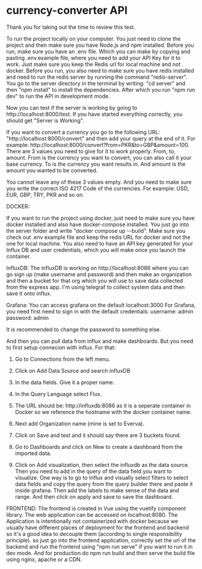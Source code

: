 # currency-converter API

Thank you for taking out the time to review this test. 

To run the project locally on your computer. You just need to clone the project and then make sure you have Node.js and npm installed.
Before you run, make sure you have an .env file. Which you can make by copying and pasting .env.example file, where you need to add your API Key for it to work. Just make sure you keep the Redis url for local machine and not docker.
Before you run, you also need to make sure you have redis installed and need to run the redis server by running the command "redis-server".
You go to the server directory in the terminal by writing: "cd server" and then "npm install" to install the dependencies. After which you run "npm run dev" to run the API in development mode. 

Now you can test if the server is working by going to http://localhost:8000/test. If you have started everything correctly, you should get "Server is Working".

If you want to convert a currency you go to the following URL: "http://localhost:8000/convert" and then add your query at the end of it. For example: http://localhost:8000/convert?from=PKR&to=GBP&amount=100. There are 3 values you need to give for it to work properly. From, to, amount. From is the currency you want to convert, you can also call it your base currency. To is the currency you want results in. And amount is the amount you wanted to be converted. 

You cannot leave any of these 3 values empty. And you need to make sure you write the correct ISO 4217 Code of the currencies. For example: USD, EUR, GBP, TRY, PKR and so on. 


DOCKER: 

If you want to run the project using docker, just need to make sure you have docker installed and also have docker-compose installed. You just go into the server folder and write "docker compose up --build". Make sure you check out .env example file and keep the redis URL for docker and not the one for local machine. You also need to have an API key generated for your Influx DB and user credentials, which you will make once you launch the container.

InfluxDB:
The influxDB is working on http://localhost:8086 where you can go sign up (make username and password) and then make an organization and then a bucket for that org which you will use to save data collected from the express app. I'm using telegraf to collect system data and then save it onto influx. 

Grafana: 
You can access grafana on the default localhost:3000
For Grafana, you need first need to sign in with the default credentials: 
username: admin
password: admin

It is recommended to change the password to something else. 

And then you can pull data from influx and make dashboards. But you need to first setup connecion with influx. 
For that: 
1. Go to Connections from the left menu.
2. Click on Add Data Source and search influxDB
3. In the data fields. Give it a proper name.
4. In the Query Language select Flux.
5. The URL should be: http://influxdb:8086 as it is a seperate container in Docker so we reference the hostname with the docker container name.
6. Next add Organization name (mine is set to Everva).
7. Click on Save and test and it should say there are 3 buckets found.

8. Go to Dashboards and click on New to create a dashboard from the imported data.
9. Click on Add visualization, then select the influxdb as the data source. Then you need to add in the query of the data field you want to visualize. One way is to go to Influx and visually select filters to select data fields and copy the query from the query builder there and paste it inside grafana. Then add the labels to make sense of the data and range. And then click on apply and save to save the dashboard. 


FRONTEND:
The frontend is created in Vue using the vuetify component library. The web application can be accessed on localhost:8080.
The Application is intentionally not containerized with docker because we usually have different places of deployment for the frontend and backend so it's a good idea to decouple them (according to single responsibility principle). so just go into the frontend application, correctly set the url of the backend and run the frontend using "npm run serve" if you want to run it in dev mode. And for production do npm run build and then serve the build file using nginx, apache or a CDN. 




